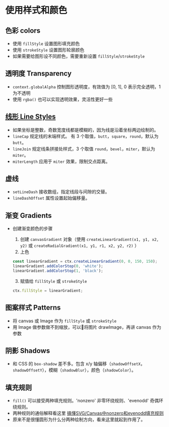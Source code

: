 # 使用样式和颜色

## 色彩 colors

- 使用 `fillStyle` 设置图形填充颜色
- 使用 `strokeStyle` 设置图形轮廓颜色
- 如果需要给图形设不同颜色，需要重新设置 `fillStyle`/`strokeStyle`

## 透明度 Transparency

- `context.globalAlpha` 控制图形透明度，有效值为 [0, 1], 0 表示完全透明，1 为不透明
- 使用 `rgba()` 也可以实现透明效果，灵活性更好一些

## [线形 Line Styles](https://developer.mozilla.org/zh-CN/docs/Web/API/Canvas_API/Tutorial/Applying_styles_and_colors#line_styles)

- 如果坐标是整数，奇数宽度线都是模糊的，因为线是沿着坐标两边绘制的。
- `lineCap` 规定线的末端样式。 有 3 个取值，`butt`，`square`，`round`，默认为 `butt`。
- `lineJoin` 规定线条拼接处样式，3 个取值 `round`，`bevel`，`miter`，默认为 `miter`。
- `miterLength` 应用于 `miter` 效果，限制交点距离。

## 虚线

- `setLineDash` 接收数组，指定线段与间隙的交替。
- `lineDashOffset` 属性设置起始偏移量。

## 渐变 Gradients

- 创建渐变颜色的步骤
  1. 创建 `canvasGradient` 对象（使用 `createLinearGradient(x1, y1, x2, y2)` 或 `createRadialGradient(x1, y1, r1, x2, y2, r2)` ）
  2. 上色

    ```javascript
    const linearGradient = ctx.createLinearGradient(0, 0, 150, 150);
    linearGradient.addColorStop(0, 'white');
    linearGradient.addColorStop(1, 'black');
    ```

  3. 赋值给 `fillStyle` 或 `strokeStyle`

  ```javascript
  ctx.fillStyle = linearGradient;
  ```

## 图案样式 Patterns

- 将 canvas 或 Image 作为 `fillStyle` 或 `strokeStyle`
- 用 Image 做参数做不到缩放，可以🧵将图片 drawImage，再讲 canvas 作为参数

## 阴影 Shadows

- 和 CSS 的 `box-shadow` 差不多。包含 x/y 轴偏移（`shadowOffsetX`，`shadowOffsetY`），模糊（`shadowBlur`），颜色（`shadowColor`）。

## 填充规则

- `fill()` 可以接受两种填充规则。'nonzero' 非零环绕规则、'evenodd' 奇偶环绕规则。
- 两种规则的通俗解释看这里 [搞懂SVG/Canvas中nonzero和evenodd填充规则](https://www.zhangxinxu.com/wordpress/2018/10/nonzero-evenodd-fill-mode-rule/)
- 原来不是很懂圆形为什么分两种绘制方向，看来这里就起到作用了。
